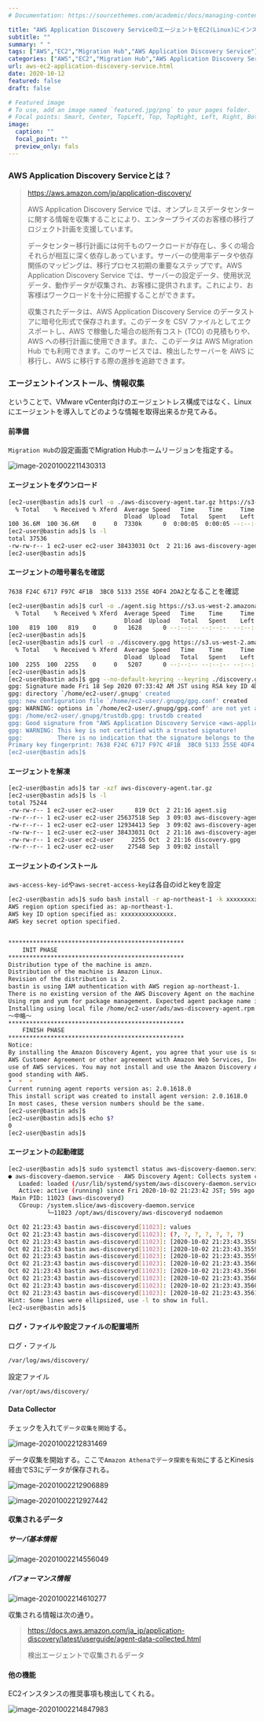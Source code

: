 ```yaml
---
# Documentation: https://sourcethemes.com/academic/docs/managing-content/

title: "AWS Application Discovery ServiceのエージェントをEC2(Linux)にインストールする"
subtitle: ""
summary: " "
tags: ["AWS","EC2","Migration Hub","AWS Application Discovery Service"]
categories: ["AWS","EC2","Migration Hub","AWS Application Discovery Service"]
url: aws-ec2-application-discovery-service.html
date: 2020-10-12
featured: false
draft: false

# Featured image
# To use, add an image named `featured.jpg/png` to your pages folder.
# Focal points: Smart, Center, TopLeft, Top, TopRight, Left, Right, BottomLeft, Bottom, BottomRight.
image:
  caption: ""
  focal_point: ""
  preview_only: fals
---
```


### AWS Application Discovery Serviceとは？

> https://aws.amazon.com/jp/application-discovery/
>
> AWS Application Discovery Service では、オンプレミスデータセンターに関する情報を収集することにより、エンタープライズのお客様の移行プロジェクト計画を支援しています。
>
> データセンター移行計画には何千ものワークロードが存在し、多くの場合それらが相互に深く依存しあっています。サーバーの使用率データや依存関係のマッピングは、移行プロセス初期の重要なステップです。AWS Application Discovery Service では、サーバーの設定データ、使用状況データ、動作データが収集され、お客様に提供されます。これにより、お客様はワークロードを十分に把握することができます。
>
> 収集されたデータは、AWS Application Discovery Service のデータストアに暗号化形式で保存されます。このデータを CSV ファイルとしてエクスポートし、AWS で稼働した場合の総所有コスト (TCO) の見積もりや、AWS への移行計画に使用できます。また、このデータは AWS Migration Hub でも利用できます。このサービスでは、検出したサーバーを AWS に移行し、AWS に移行する際の進捗を追跡できます。

### エージェントインストール、情報収集

ということで、VMware vCenter向けのエージェントレス構成ではなく、Linuxにエージェントを導入してどのような情報を取得出来るか見てみる。

#### 前準備

`Migration Hub`の設定画面でMigration Hubホームリージョンを指定する。

![image-20201002211430313](image-20201002211430313.png)

#### エージェントをダウンロード

```sh
[ec2-user@bastin ads]$ curl -o ./aws-discovery-agent.tar.gz https://s3-us-west-2.amazonaws.com/aws-discovery-agent.us-west-2/linux/latest/aws-discovery-agent.tar.gz
  % Total    % Received % Xferd  Average Speed   Time    Time     Time  Current
                                 Dload  Upload   Total   Spent    Left  Speed
100 36.6M  100 36.6M    0     0  7330k      0  0:00:05  0:00:05 --:--:-- 8357k
[ec2-user@bastin ads]$ ls -l
total 37536
-rw-rw-r-- 1 ec2-user ec2-user 38433031 Oct  2 21:16 aws-discovery-agent.tar.gz
[ec2-user@bastin ads]$ 
```

#### エージェントの暗号署名を確認

`7638 F24C 6717 F97C 4F1B  3BC0 5133 255E 4DF4 2DA2`となることを確認

```sh
[ec2-user@bastin ads]$ curl -o ./agent.sig https://s3.us-west-2.amazonaws.com/aws-discovery-agent.us-west-2/linux/latest/aws-discovery-agent.tar.gz.sig
  % Total    % Received % Xferd  Average Speed   Time    Time     Time  Current
                                 Dload  Upload   Total   Spent    Left  Speed
100   819  100   819    0     0   1628      0 --:--:-- --:--:-- --:--:--  1625
[ec2-user@bastin ads]$ 
[ec2-user@bastin ads]$ curl -o ./discovery.gpg https://s3.us-west-2.amazonaws.com/aws-discovery-agent.us-west-2/linux/latest/discovery.gpg
  % Total    % Received % Xferd  Average Speed   Time    Time     Time  Current
                                 Dload  Upload   Total   Spent    Left  Speed
100  2255  100  2255    0     0   5207      0 --:--:-- --:--:-- --:--:--  5195
[ec2-user@bastin ads]$ 
[ec2-user@bastin ads]$ gpg --no-default-keyring --keyring ./discovery.gpg --verify agent.sig aws-discovery-agent.tar.gz
gpg: Signature made Fri 18 Sep 2020 07:33:42 AM JST using RSA key ID 4DF42DA2
gpg: directory `/home/ec2-user/.gnupg' created
gpg: new configuration file `/home/ec2-user/.gnupg/gpg.conf' created
gpg: WARNING: options in `/home/ec2-user/.gnupg/gpg.conf' are not yet active during this run
gpg: /home/ec2-user/.gnupg/trustdb.gpg: trustdb created
gpg: Good signature from "AWS Application Discovery Service <aws-application-discovery-service@amazon.com>"
gpg: WARNING: This key is not certified with a trusted signature!
gpg:          There is no indication that the signature belongs to the owner.
Primary key fingerprint: 7638 F24C 6717 F97C 4F1B  3BC0 5133 255E 4DF4 2DA2
[ec2-user@bastin ads]$ 
```

#### エージェントを解凍

```sh
[ec2-user@bastin ads]$ tar -xzf aws-discovery-agent.tar.gz
[ec2-user@bastin ads]$ ls -l
total 75244
-rw-rw-r-- 1 ec2-user ec2-user      819 Oct  2 21:16 agent.sig
-rw-r--r-- 1 ec2-user ec2-user 25637518 Sep  3 09:03 aws-discovery-agent.deb
-rw-r--r-- 1 ec2-user ec2-user 12934413 Sep  3 09:02 aws-discovery-agent.rpm
-rw-rw-r-- 1 ec2-user ec2-user 38433031 Oct  2 21:16 aws-discovery-agent.tar.gz
-rw-rw-r-- 1 ec2-user ec2-user     2255 Oct  2 21:16 discovery.gpg
-rw-r--r-- 1 ec2-user ec2-user    27548 Sep  3 09:02 install
```

#### エージェントのインストール

`aws-access-key-id`や`aws-secret-access-key`は各自のidとkeyを設定

```sh
[ec2-user@bastin ads]$ sudo bash install -r ap-northeast-1 -k xxxxxxxxxxxx -s xxx/xxxxxxxxxxxx+xxxxxxx
AWS region option specified as: ap-northeast-1.
AWS key ID option specified as: xxxxxxxxxxxxxxx.
AWS key secret option specified.


**************************************************
    INIT PHASE
**************************************************
Distribution type of the machine is amzn.
Distribution of the machine is Amazon Linux.
Revision of the distribution is 2.
bastin is using IAM authentication with AWS region ap-northeast-1.
There is no existing version of the AWS Discovery Agent on the machine.
Using rpm and yum for package management. Expected agent package name is aws-discovery-agent.rpm.
Installing using local file /home/ec2-user/ads/aws-discovery-agent.rpm
～中略～
**************************************************
    FINISH PHASE
**************************************************
Notice:
By installing the Amazon Discovery Agent, you agree that your use is subject to the terms of your existing 
AWS Customer Agreement or other agreement with Amazon Web Services, Inc. or its affiliates governing your 
use of AWS services. You may not install and use the Amazon Discovery Agent unless you have an account in 
good standing with AWS.
*  *  *
Current running agent reports version as: 2.0.1618.0
This install script was created to install agent version: 2.0.1618.0
In most cases, these version numbers should be the same.
[ec2-user@bastin ads]$ 
[ec2-user@bastin ads]$ echo $?
0
[ec2-user@bastin ads]$ 

```

#### エージェントの起動確認

```sh
[ec2-user@bastin ads]$ sudo systemctl status aws-discovery-daemon.service
● aws-discovery-daemon.service - AWS Discovery Agent: Collects system configuration and usage statistics for AWS Discovery.
   Loaded: loaded (/usr/lib/systemd/system/aws-discovery-daemon.service; enabled; vendor preset: disabled)
   Active: active (running) since Fri 2020-10-02 21:23:42 JST; 59s ago
 Main PID: 11023 (aws-discoveryd)
   CGroup: /system.slice/aws-discovery-daemon.service
           └─11023 /opt/aws/discovery/aws-discoveryd nodaemon

Oct 02 21:23:43 bastin aws-discoveryd[11023]: values
Oct 02 21:23:43 bastin aws-discoveryd[11023]: (?, ?, ?, ?, ?, ?, ?)
Oct 02 21:23:43 bastin aws-discoveryd[11023]: [2020-10-02 21:23:43.355855] [0xf7d19700] [debug]   Executing SQL REPLACE INTO commit_points (id, high_seq_num, end_time, end_utc_offset ) VALUES ('LastCommit', 1, 1601641423355, 540 )
Oct 02 21:23:43 bastin aws-discoveryd[11023]: [2020-10-02 21:23:43.355915] [0xf7d19700] [debug]   Executing SQL DELETE FROM last_known_states WHERE commit_point_id = 'LastCommit'
Oct 02 21:23:43 bastin aws-discoveryd[11023]: [2020-10-02 21:23:43.355958] [0xf7d19700] [debug]   Executing SQL INSERT INTO last_known_states (commit_point_id, type, state, event_seq_num, event_time, event_utc_offset ) VALUES ('LastCommit', 1, 0, 1, 1601641423355, 540 )
Oct 02 21:23:43 bastin aws-discoveryd[11023]: [2020-10-02 21:23:43.356013] [0xf7d19700] [debug]   Executing SQL INSERT INTO last_known_states (commit_point_id, type, state, event_seq_num, event_time, event_utc_offset ) VALUES ('LastCommit', 3, 0, 1, 1601641423355, 540 )
Oct 02 21:23:43 bastin aws-discoveryd[11023]: [2020-10-02 21:23:43.356044] [0xf7d19700] [debug]   Executing SQL INSERT INTO last_known_states (commit_point_id, type, state, event_seq_num, event_time, event_utc_offset ) VALUES ('LastCommit', 2, 0, 1, 1601641423355, 540 )
Oct 02 21:23:43 bastin aws-discoveryd[11023]: [2020-10-02 21:23:43.356070] [0xf7d19700] [debug]   Executing SQL INSERT INTO last_known_states (commit_point_id, type, state, event_seq_num, event_time, event_utc_offset ) VALUES ('LastCommit', 5, 0, 1, 1601641423355, 540 )
Oct 02 21:23:43 bastin aws-discoveryd[11023]: [2020-10-02 21:23:43.356094] [0xf7d19700] [debug]   Executing SQL INSERT INTO last_known_states (commit_point_id, type, state, event_seq_num, event_time, event_utc_offset ) VALUES ('LastCommit', 4, 0, 1, 1601641423355, 540 )
Oct 02 21:23:43 bastin aws-discoveryd[11023]: [2020-10-02 21:23:43.356116] [0xf7d19700] [debug]   Executing SQL COMMIT TRANSACTION commit_states
Hint: Some lines were ellipsized, use -l to show in full.
[ec2-user@bastin ads]$ 
```

#### ログ・ファイルや設定ファイルの配置場所

ログ・ファイル

```sh
/var/log/aws/discovery/
```

設定ファイル

```sh
/var/opt/aws/discovery/
```

#### Data Collector

チェックを入れて`データ収集を開始`する。

![image-20201002212831469](image-20201002212831469.png)

データ収集を開始する。ここで`Amazon Athenaでデータ探索を有効`にするとKinesis経由でS3にデータが保存される。

![image-20201002212906889](image-20201002212906889.png)

![image-20201002212927442](image-20201002212927442.png)



#### 収集されるデータ

##### サーバ基本情報

![image-20201002214556049](image-20201002214556049.png)

##### パフォーマンス情報

![image-20201002214610277](image-20201002214610277.png)

収集される情報は次の通り。

> https://docs.aws.amazon.com/ja_jp/application-discovery/latest/userguide/agent-data-collected.html
>
> 検出エージェントで収集されるデータ

#### 他の機能

EC2インスタンスの推奨事項も検出してくれる。

![image-20201002214847983](image-20201002214847983.png)











